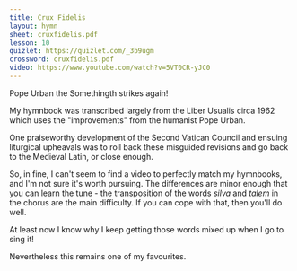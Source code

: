 ```yaml
---
title: Crux Fidelis
layout: hymn
sheet: cruxfidelis.pdf
lesson: 10
quizlet: https://quizlet.com/_3b9ugm
crossword: cruxfidelis.pdf
video: https://www.youtube.com/watch?v=5VT0CR-yJC0
---
```


Pope Urban the Somethingth strikes again!

My hymnbook was transcribed largely from the Liber Usualis circa 1962 which uses the "improvements" from the humanist Pope Urban.

One praiseworthy development of the Second Vatican Council and ensuing liturgical upheavals was to roll back these misguided revisions and go back to the Medieval Latin, or close enough.

So, in fine, I can't seem to find a video to perfectly match my hymnbooks, and I'm not sure it's worth pursuing.  The differences are minor enough that you can learn the tune - the transposition of the words _silva_ and _talem_ in the chorus are the main difficulty. If you can cope with that, then you'll do well.

At least now I know why I keep getting those words mixed up when I go to sing it!

Nevertheless this remains one of my favourites.

